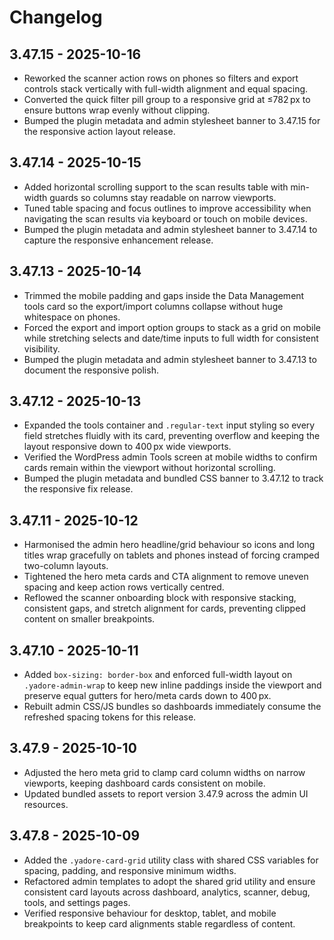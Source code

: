 # Changelog

## 3.47.15 - 2025-10-16
- Reworked the scanner action rows on phones so filters and export controls stack vertically with full-width alignment and equal spacing.
- Converted the quick filter pill group to a responsive grid at ≤782 px to ensure buttons wrap evenly without clipping.
- Bumped the plugin metadata and admin stylesheet banner to 3.47.15 for the responsive action layout release.

## 3.47.14 - 2025-10-15
- Added horizontal scrolling support to the scan results table with min-width guards so columns stay readable on narrow viewports.
- Tuned table spacing and focus outlines to improve accessibility when navigating the scan results via keyboard or touch on mobile devices.
- Bumped the plugin metadata and admin stylesheet banner to 3.47.14 to capture the responsive enhancement release.

## 3.47.13 - 2025-10-14
- Trimmed the mobile padding and gaps inside the Data Management tools card so the export/import columns collapse without huge whitespace on phones.
- Forced the export and import option groups to stack as a grid on mobile while stretching selects and date/time inputs to full width for consistent visibility.
- Bumped the plugin metadata and admin stylesheet banner to 3.47.13 to document the responsive polish.

## 3.47.12 - 2025-10-13
- Expanded the tools container and `.regular-text` input styling so every field stretches fluidly with its card, preventing overflow and keeping the layout responsive down to 400 px wide viewports.
- Verified the WordPress admin Tools screen at mobile widths to confirm cards remain within the viewport without horizontal scrolling.
- Bumped the plugin metadata and bundled CSS banner to 3.47.12 to track the responsive fix release.

## 3.47.11 - 2025-10-12
- Harmonised the admin hero headline/grid behaviour so icons and long titles wrap gracefully on tablets and phones instead of forcing cramped two-column layouts.
- Tightened the hero meta cards and CTA alignment to remove uneven spacing and keep action rows vertically centred.
- Reflowed the scanner onboarding block with responsive stacking, consistent gaps, and stretch alignment for cards, preventing clipped content on smaller breakpoints.

## 3.47.10 - 2025-10-11
- Added `box-sizing: border-box` and enforced full-width layout on `.yadore-admin-wrap` to keep new inline paddings inside the viewport and preserve equal gutters for hero/meta cards down to 400 px.
- Rebuilt admin CSS/JS bundles so dashboards immediately consume the refreshed spacing tokens for this release.

## 3.47.9 - 2025-10-10
- Adjusted the hero meta grid to clamp card column widths on narrow viewports, keeping dashboard cards consistent on mobile.
- Updated bundled assets to report version 3.47.9 across the admin UI resources.

## 3.47.8 - 2025-10-09
- Added the `.yadore-card-grid` utility class with shared CSS variables for spacing, padding, and responsive minimum widths.
- Refactored admin templates to adopt the shared grid utility and ensure consistent card layouts across dashboard, analytics, scanner, debug, tools, and settings pages.
- Verified responsive behaviour for desktop, tablet, and mobile breakpoints to keep card alignments stable regardless of content.
